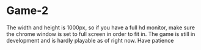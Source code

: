 # Game-2

The width and height is 1000px, so if you have a full hd monitor, make sure the chrome window is set to full screen in order to fit in.
The game is still in development and is hardly playable as of right now. Have patience
